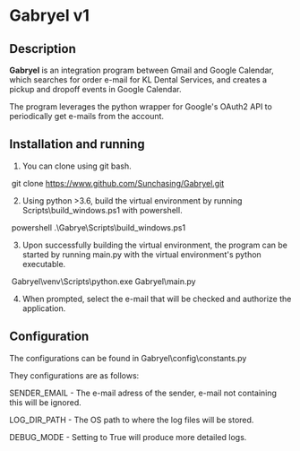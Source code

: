 # Gabryel v1

## Description

**Gabryel** is an integration program between Gmail and Google Calendar, which searches for order e-mail for KL Dental Services, and creates a pickup and dropoff events in Google Calendar.

The  program leverages the python wrapper for Google's OAuth2 API to periodically get e-mails from the account.

## Installation and running

1. You can clone using git bash.

​      git clone https://www.github.com/Sunchasing/Gabryel.git

2. Using python >3.6, build the virtual environment by running Scripts\build_windows.ps1 with powershell.

​      powershell .\Gabrye\Scripts\build_windows.ps1

3. Upon successfully building the virtual environment, the program can be started by running main.py with the virtual environment's python executable.

​      Gabryel\venv\Scripts\python.exe Gabryel\main.py

4. When prompted, select the e-mail that will be checked and authorize the application.

## Configuration

The configurations can be found in Gabryel\config\constants.py

They configurations are as follows:

SENDER_EMAIL - The e-mail adress of the sender, e-mail not containing this will be ignored.

LOG_DIR_PATH - The OS path to where the log files will be stored.

DEBUG_MODE - Setting to True will produce more detailed logs.